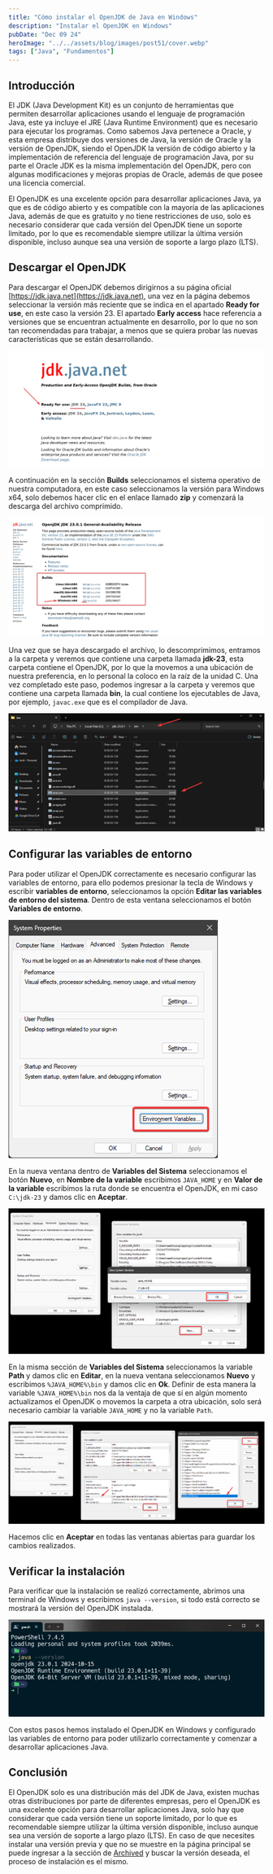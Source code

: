 ```yaml
---
title: "Cómo instalar el OpenJDK de Java en Windows"
description: "Instalar el OpenJDK en Windows"
pubDate: "Dec 09 24"
heroImage: "../../assets/blog/images/post51/cover.webp"
tags: ["Java", "Fundamentos"]
---
```


## Introducción

El JDK (Java Development Kit) es un conjunto de herramientas que permiten desarrollar aplicaciones usando el lenguaje de programación Java, este ya incluye el JRE (Java Runtime Environment) que es necesario para ejecutar los programas. Como sabemos Java pertenece a Oracle, y esta empresa distribuye dos versiones de Java, la versión de Oracle y la versión de OpenJDK, siendo el OpenJDK la versión de código abierto y la implementación de referencia del lenguaje de programación Java, por su parte el Oracle JDK es la misma implementación del OpenJDK, pero con algunas modificaciones y mejoras propias de Oracle, además de que posee una licencia comercial.

El OpenJDK es una excelente opción para desarrollar aplicaciones Java, ya que es de código abierto y es compatible con la mayoría de las aplicaciones Java, además de que es gratuito y no tiene restricciones de uso, solo es necesario considerar que cada versión del OpenJDK tiene un soporte limitado, por lo que es recomendable siempre utilizar la última versión disponible, incluso aunque sea una versión de soporte a largo plazo (LTS).

## Descargar el OpenJDK

Para descargar el OpenJDK debemos dirigirnos a su página oficial [https://jdk.java.net](https://jdk.java.net), una vez en la página debemos seleccionar la versión más reciente que se indica en el apartado **Ready for use**, en este caso la versión 23. El apartado **Early access** hace referencia a versiones que se encuentran actualmente en desarrollo, por lo que no son tan recomendadas para trabajar, a menos que se quiera probar las nuevas características que se están desarrollando.

![Sitio web OpenJDK](../../assets/blog/images/post51/1.png)

A continuación en la sección **Builds** seleccionamos el sistema operativo de nuestra computadora, en este caso seleccionamos la versión para Windows x64, solo debemos hacer clic en el enlace llamado **zip** y comenzará la descarga del archivo comprimido.

![Descargar OpenJDK](../../assets/blog/images/post51/2.png)

Una vez que se haya descargado el archivo, lo descomprimimos, entramos a la carpeta y veremos que contiene una carpeta llamada **jdk-23**, esta carpeta contiene el OpenJDK, por lo que la movemos a una ubicación de nuestra preferencia, en lo personal la coloco en la raíz de la unidad C. Una vez completado este paso, podemos ingresar a la carpeta y veremos que contiene una carpeta llamada **bin**, la cual contiene los ejecutables de Java, por ejemplo, `javac.exe` que es el compilador de Java.

![Copiar OpenJDK](../../assets/blog/images/post51/3.png)

## Configurar las variables de entorno

Para poder utilizar el OpenJDK correctamente es necesario configurar las variables de entorno, para ello podemos presionar la tecla de Windows y escribir **variables de entorno**, seleccionamos la opción **Editar las variables de entorno del sistema**. Dentro de esta ventana seleccionamos el botón **Variables de entorno**.

![Variables de entorno](../../assets/blog/images/post51/4.png)

En la nueva ventana dentro de **Variables del Sistema** seleccionamos el botón **Nuevo**, en **Nombre de la variable** escribimos `JAVA_HOME` y en **Valor de la variable** escribimos la ruta donde se encuentra el OpenJDK, en mi caso `C:\jdk-23` y damos clic en **Aceptar**.

![Nueva variable de entorno](../../assets/blog/images/post51/5.png)

En la misma sección de **Variables del Sistema** seleccionamos la variable **Path** y damos clic en **Editar**, en la nueva ventana seleccionamos **Nuevo** y escribimos `%JAVA_HOME%\bin` y damos clic en **Ok**. Definir de esta manera la variable `%JAVA_HOME%\bin` nos da la ventaja de que sí en algún momento actualizamos el OpenJDK o movemos la carpeta a otra ubicación, solo será necesario cambiar la variable `JAVA_HOME` y no la variable `Path`.

![Editar variable de entorno](../../assets/blog/images/post51/6.png)

Hacemos clic en **Aceptar** en todas las ventanas abiertas para guardar los cambios realizados.

## Verificar la instalación

Para verificar que la instalación se realizó correctamente, abrimos una terminal de Windows y escribimos `java --version`, si todo está correcto se mostrará la versión del OpenJDK instalada.

![Verificar instalación](../../assets/blog/images/post51/7.png)

Con estos pasos hemos instalado el OpenJDK en Windows y configurado las variables de entorno para poder utilizarlo correctamente y comenzar a desarrollar aplicaciones Java.

## Conclusión

El OpenJDK solo es una distribución más del JDK de Java, existen muchas otras distribuciones por parte de diferentes empresas, pero el OpenJDK es una excelente opción para desarrollar aplicaciones Java, solo hay que considerar que cada versión tiene un soporte limitado, por lo que es recomendable siempre utilizar la última versión disponible, incluso aunque sea una versión de soporte a largo plazo (LTS). En caso de que necesites instalar una versión previa y que no se muestre en la página principal se puede ingresar a la sección de [Archived](https://jdk.java.net/archive/) y buscar la versión deseada, el proceso de instalación es el mismo.